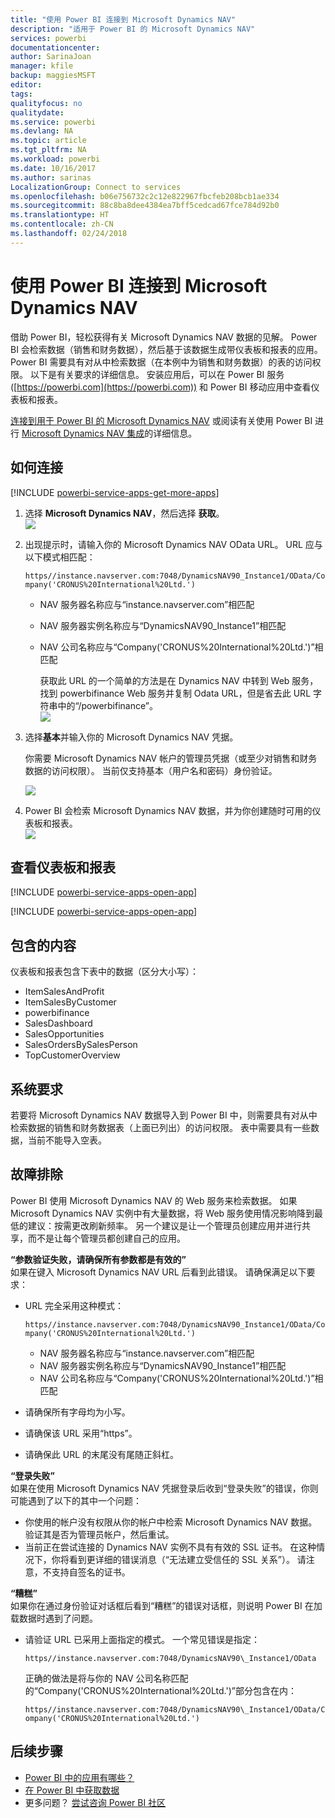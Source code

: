 ```yaml
---
title: "使用 Power BI 连接到 Microsoft Dynamics NAV"
description: "适用于 Power BI 的 Microsoft Dynamics NAV"
services: powerbi
documentationcenter: 
author: SarinaJoan
manager: kfile
backup: maggiesMSFT
editor: 
tags: 
qualityfocus: no
qualitydate: 
ms.service: powerbi
ms.devlang: NA
ms.topic: article
ms.tgt_pltfrm: NA
ms.workload: powerbi
ms.date: 10/16/2017
ms.author: sarinas
LocalizationGroup: Connect to services
ms.openlocfilehash: b06e756732c2c12e822967fbcfeb208bcb1ae334
ms.sourcegitcommit: 88c8ba8dee4384ea7bff5cedcad67fce784d92b0
ms.translationtype: HT
ms.contentlocale: zh-CN
ms.lasthandoff: 02/24/2018
---
```

# <a name="connect-to-microsoft-dynamics-nav-with-power-bi"></a>使用 Power BI 连接到 Microsoft Dynamics NAV
借助 Power BI，轻松获得有关 Microsoft Dynamics NAV 数据的见解。 Power BI 会检索数据（销售和财务数据），然后基于该数据生成带仪表板和报表的应用。 Power BI 需要具有对从中检索数据（在本例中为销售和财务数据）的表的访问权限。 以下是有关要求的详细信息。 安装应用后，可以在 Power BI 服务 ([https://powerbi.com](https://powerbi.com)) 和 Power BI 移动应用中查看仪表板和报表。 

[连接到用于 Power BI 的 Microsoft Dynamics NAV](https://app.powerbi.com/getdata/services/microsoft-dynamics-nav) 或阅读有关使用 Power BI 进行 [Microsoft Dynamics NAV 集成](https://powerbi.microsoft.com/integrations/microsoft-dynamics-nav)的详细信息。

## <a name="how-to-connect"></a>如何连接
[!INCLUDE [powerbi-service-apps-get-more-apps](./includes/powerbi-service-apps-get-more-apps.md)]

1. 选择 **Microsoft Dynamics NAV**，然后选择 **获取**。  
   ![](media/service-connect-to-microsoft-dynamics-nav/mdnav.png)
2. 出现提示时，请输入你的 Microsoft Dynamics NAV OData URL。 URL 应与以下模式相匹配：
   
    `https//instance.navserver.com:7048/DynamicsNAV90_Instance1/OData/Company('CRONUS%20International%20Ltd.')`
   
   * NAV 服务器名称应与“instance.navserver.com”相匹配
   * NAV 服务器实例名称应与“DynamicsNAV90\_Instance1”相匹配
   * NAV 公司名称应与“Company('CRONUS%20International%20Ltd.')”相匹配
     
     获取此 URL 的一个简单的方法是在 Dynamics NAV 中转到 Web 服务，找到 powerbifinance Web 服务并复制 Odata URL，但是省去此 URL 字符串中的“/powerbifinance”。  
     ![](media/service-connect-to-microsoft-dynamics-nav/param.png)
3. 选择**基本**并输入你的 Microsoft Dynamics NAV 凭据。
   
    你需要 Microsoft Dynamics NAV 帐户的管理员凭据（或至少对销售和财务数据的访问权限）。  当前仅支持基本（用户名和密码）身份验证。
   
    ![](media/service-connect-to-microsoft-dynamics-nav/creds.png)
4. Power BI 会检索 Microsoft Dynamics NAV 数据，并为你创建随时可用的仪表板和报表。   
   ![](media/service-connect-to-microsoft-dynamics-nav/dashboard.png)

## <a name="view-the-dashboard-and-reports"></a>查看仪表板和报表
[!INCLUDE [powerbi-service-apps-open-app](./includes/powerbi-service-apps-open-app.md)]

[!INCLUDE [powerbi-service-apps-open-app](./includes/powerbi-service-apps-what-now.md)]

## <a name="whats-included"></a>包含的内容
仪表板和报表包含下表中的数据（区分大小写）：  

* ItemSalesAndProfit  
* ItemSalesByCustomer  
* powerbifinance  
* SalesDashboard  
* SalesOpportunities  
* SalesOrdersBySalesPerson  
* TopCustomerOverview  

## <a name="system-requirements"></a>系统要求
若要将 Microsoft Dynamics NAV 数据导入到 Power BI 中，则需要具有对从中检索数据的销售和财务数据表（上面已列出）的访问权限。 表中需要具有一些数据，当前不能导入空表。

## <a name="troubleshooting"></a>故障排除
Power BI 使用 Microsoft Dynamics NAV 的 Web 服务来检索数据。 如果 Microsoft Dynamics NAV 实例中有大量数据，将 Web 服务使用情况影响降到最低的建议：按需更改刷新频率。 另一个建议是让一个管理员创建应用并进行共享，而不是让每个管理员都创建自己的应用。

**“参数验证失败，请确保所有参数都是有效的”**  
如果在键入 Microsoft Dynamics NAV URL 后看到此错误。 请确保满足以下要求：

* URL 完全采用这种模式：
  
    `https//instance.navserver.com:7048/DynamicsNAV90_Instance1/OData/Company('CRONUS%20International%20Ltd.')`
  
  * NAV 服务器名称应与“instance.navserver.com”相匹配
  * NAV 服务器实例名称应与“DynamicsNAV90\_Instance1”相匹配
  * NAV 公司名称应与“Company('CRONUS%20International%20Ltd.')”相匹配
* 请确保所有字母均为小写。  
* 请确保该 URL 采用“https”。  
* 请确保此 URL 的末尾没有尾随正斜杠。

**“登录失败”**  
如果在使用 Microsoft Dynamics NAV 凭据登录后收到“登录失败”的错误，你则可能遇到了以下的其中一个问题：

* 你使用的帐户没有权限从你的帐户中检索 Microsoft Dynamics NAV 数据。 验证其是否为管理员帐户，然后重试。
* 当前正在尝试连接的 Dynamics NAV 实例不具有有效的 SSL 证书。 在这种情况下，你将看到更详细的错误消息（“无法建立受信任的 SSL 关系”）。 请注意，不支持自签名的证书。

**“糟糕”**  
如果你在通过身份验证对话框后看到“糟糕”的错误对话框，则说明 Power BI 在加载数据时遇到了问题。

* 请验证 URL 已采用上面指定的模式。 一个常见错误是指定：
  
    `https//instance.navserver.com:7048/DynamicsNAV90\_Instance1/OData`
  
    正确的做法是将与你的 NAV 公司名称匹配的“Company('CRONUS%20International%20Ltd.')”部分包含在内：
  
    `https//instance.navserver.com:7048/DynamicsNAV90\_Instance1/OData/Company('CRONUS%20International%20Ltd.')`

## <a name="next-steps"></a>后续步骤
* [Power BI 中的应用有哪些？](service-install-use-apps.md)
* [在 Power BI 中获取数据](service-get-data.md)
* 更多问题？ [尝试咨询 Power BI 社区](http://community.powerbi.com/)

